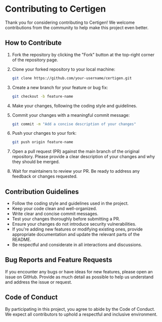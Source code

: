 # Contributing to Certigen

Thank you for considering contributing to Certigen! We welcome contributions from the community to help make this project even better.

## How to Contribute

1. Fork the repository by clicking the "Fork" button at the top-right corner of the repository page.

2. Clone your forked repository to your local machine:

   ```bash
   git clone https://github.com/your-username/certigen.git

3. Create a new branch for your feature or bug fix:

   ```bash
   git checkout -b feature-name

4. Make your changes, following the coding style and guidelines.

5. Commit your changes with a meaningful commit message:

   ```bash
   git commit -m "Add a concise description of your changes"

6. Push your changes to your fork:

   ```bash
   git push origin feature-name

7. Open a pull request (PR) against the main branch of the original repository. Please provide a clear description of your changes and why they should be merged.

8. Wait for maintainers to review your PR. Be ready to address any feedback or changes requested.

## Contribution Guidelines

  - Follow the coding style and guidelines used in the project.
  - Keep your code clean and well-organized.
  -  Write clear and concise commit messages.
  - Test your changes thoroughly before submitting a PR.
  - Ensure your changes do not introduce security vulnerabilities.
  - If you're adding new features or modifying existing ones, provide appropriate documentation and update the relevant parts of the README.
  - Be respectful and considerate in all interactions and discussions.

## Bug Reports and Feature Requests

  If you encounter any bugs or have ideas for new features, please open an issue on GitHub. Provide as much detail as possible to help us understand and address the issue or   request.

## Code of Conduct

  By participating in this project, you agree to abide by the Code of Conduct. We expect all contributors to uphold a respectful and inclusive environment.
